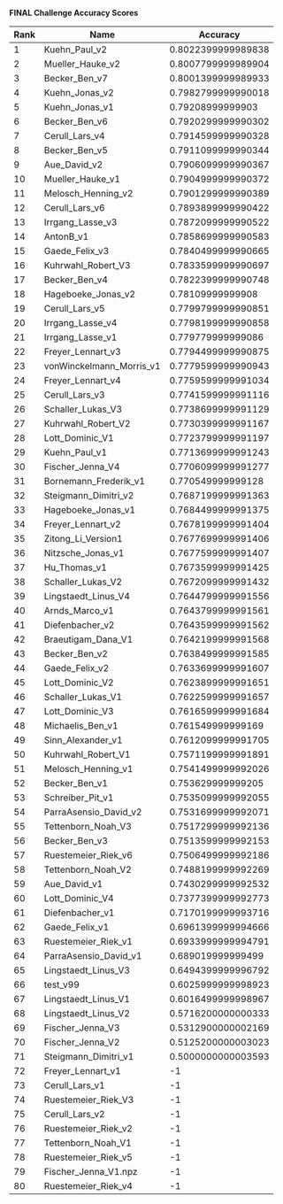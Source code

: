 **FINAL Challenge Accuracy Scores**



|Rank|Name|Accuracy|
|----|-----|---|
|1|Kuehn_Paul_v2|0.8022399999989838|
|2|Mueller_Hauke_v2|0.8007799999989904|
|3|Becker_Ben_v7|0.8001399999989933|
|4|Kuehn_Jonas_v2|0.7982799999990018|
|5|Kuehn_Jonas_v1|0.79208999999903|
|6|Becker_Ben_v6|0.7920299999990302|
|7|Cerull_Lars_v4|0.7914599999990328|
|8|Becker_Ben_v5|0.7911099999990344|
|9|Aue_David_v2|0.7906099999990367|
|10|Mueller_Hauke_v1|0.7904999999990372|
|11|Melosch_Henning_v2|0.7901299999990389|
|12|Cerull_Lars_v6|0.7893899999990422|
|13|Irrgang_Lasse_v3|0.7872099999990522|
|14|AntonB_v1|0.7858699999990583|
|15|Gaede_Felix_v3|0.7840499999990665|
|16|Kuhrwahl_Robert_V3|0.7833599999990697|
|17|Becker_Ben_v4|0.7822399999990748|
|18|Hageboeke_Jonas_v2|0.78109999999908|
|19|Cerull_Lars_v5|0.7799799999990851|
|20|Irrgang_Lasse_v4|0.7798199999990858|
|21|Irrgang_Lasse_v1|0.779779999999086|
|22|Freyer_Lennart_v3|0.7794499999990875|
|23|vonWinckelmann_Morris_v1|0.7779599999990943|
|24|Freyer_Lennart_v4|0.7759599999991034|
|25|Cerull_Lars_v3|0.7741599999991116|
|26|Schaller_Lukas_V3|0.7738699999991129|
|27|Kuhrwahl_Robert_V2|0.7730399999991167|
|28|Lott_Dominic_V1|0.7723799999991197|
|29|Kuehn_Paul_v1|0.7713699999991243|
|30|Fischer_Jenna_V4|0.7706099999991277|
|31|Bornemann_Frederik_v1|0.770549999999128|
|32|Steigmann_Dimitri_v2|0.7687199999991363|
|33|Hageboeke_Jonas_v1|0.7684499999991375|
|34|Freyer_Lennart_v2|0.7678199999991404|
|35|Zitong_Li_Version1|0.7677699999991406|
|36|Nitzsche_Jonas_v1|0.7677599999991407|
|37|Hu_Thomas_v1|0.7673599999991425|
|38|Schaller_Lukas_V2|0.7672099999991432|
|39|Lingstaedt_Linus_V4|0.7644799999991556|
|40|Arnds_Marco_v1|0.7643799999991561|
|41|Diefenbacher_v2|0.7643599999991562|
|42|Braeutigam_Dana_V1|0.7642199999991568|
|43|Becker_Ben_v2|0.7638499999991585|
|44|Gaede_Felix_v2|0.7633699999991607|
|45|Lott_Dominic_V2|0.7623899999991651|
|46|Schaller_Lukas_V1|0.7622599999991657|
|47|Lott_Dominic_V3|0.7616599999991684|
|48|Michaelis_Ben_v1|0.761549999999169|
|49|Sinn_Alexander_v1|0.7612099999991705|
|50|Kuhrwahl_Robert_V1|0.7571199999991891|
|51|Melosch_Henning_v1|0.7541499999992026|
|52|Becker_Ben_v1|0.753629999999205|
|53|Schreiber_Pit_v1|0.7535099999992055|
|54|ParraAsensio_David_v2|0.7531699999992071|
|55|Tettenborn_Noah_V3|0.7517299999992136|
|56|Becker_Ben_v3|0.7513599999992153|
|57|Ruestemeier_Riek_v6|0.7506499999992186|
|58|Tettenborn_Noah_V2|0.7488199999992269|
|59|Aue_David_v1|0.7430299999992532|
|60|Lott_Dominic_V4|0.7377399999992773|
|61|Diefenbacher_v1|0.7170199999993716|
|62|Gaede_Felix_v1|0.6961399999994666|
|63|Ruestemeier_Riek_v1|0.6933999999994791|
|64|ParraAsensio_David_v1|0.689019999999499|
|65|Lingstaedt_Linus_V3|0.6494399999996792|
|66|test_v99|0.6025999999998923|
|67|Lingstaedt_Linus_V1|0.6016499999998967|
|68|Lingstaedt_Linus_V2|0.5716200000000333|
|69|Fischer_Jenna_V3|0.5312900000002169|
|70|Fischer_Jenna_V2|0.5125200000003023|
|71|Steigmann_Dimitri_v1|0.5000000000003593|
|72|Freyer_Lennart_v1|-1|
|73|Cerull_Lars_v1|-1|
|74|Ruestemeier_Riek_V3|-1|
|75|Cerull_Lars_v2|-1|
|76|Ruestemeier_Riek_v2|-1|
|77|Tettenborn_Noah_V1|-1|
|78|Ruestemeier_Riek_v5|-1|
|79|Fischer_Jenna_V1.npz|-1|
|80|Ruestemeier_Riek_v4|-1|
